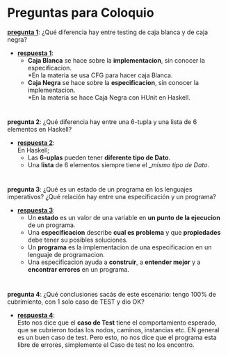 # Preguntas para Coloquio

__<u>pregunta 1</u>__:
¿Qué diferencia hay entre testing de caja blanca y de caja negra? 

- <u>__respuesta 1__</u>:<br>
  - __Caja Blanca__ se hace sobre la __implementacion__, sin conocer la especificacion.<br>
*En la materia se usa CFG para hacer caja Blanca.<br>
  - __Caja Negra__ se hace sobre la __especificacion__, sin conocer la implementacion.<br>
*En la materia se hace Caja Negra con HUnit en Haskell.

#
__pregunta 2__:
¿Qué diferencia hay entre una 6-tupla y una lista de 6 elementos en Haskell?


- <u>__respuesta 2__</u>:<br>
En Haskell; 
  - Las __6-uplas__ pueden tener __diferente tipo de Dato__.<br>
  - Una __lista__ de 6 elementos siempre tiene el __mismo tipo de Dato_.

#
__pregunta 3__:
¿Qué es un estado de un programa en los lenguajes imperativos? ¿Qué relación hay entre una especificación y un programa?

- <u>__respuesta 3__</u>:
  - Un __estado__ es un valor de una variable en __un punto de la ejecucion__ de un programa.<br>
  - Una __especificacion__ describe __cual es problema__ y que __propiedades__ debe tener su posibles soluciones.<br>
  - Un __programa__ es la implementacion de una especificacion en un lenguaje de programacion.<br>
  - Una especificacion ayuda a __construir__, a __entender mejor__ y a __encontrar errores__ en un programa.

#

__pregunta 4__:
¿Qué conclusiones sacás de este escenario: tengo 100% de cubrimiento, con 1 solo caso de TEST y dio OK?

- <u>__respuesta 4__</u>:<br>
Esto nos dice que el __caso de Test__ tiene el comportamiento esperado, que se cubrieron todas los nodos, caminos, instancias etc. EN general es un buen caso de test.
Pero esto, no nos dice que el programa esta libre de errores, simplemente el Caso de test no los encontro.
